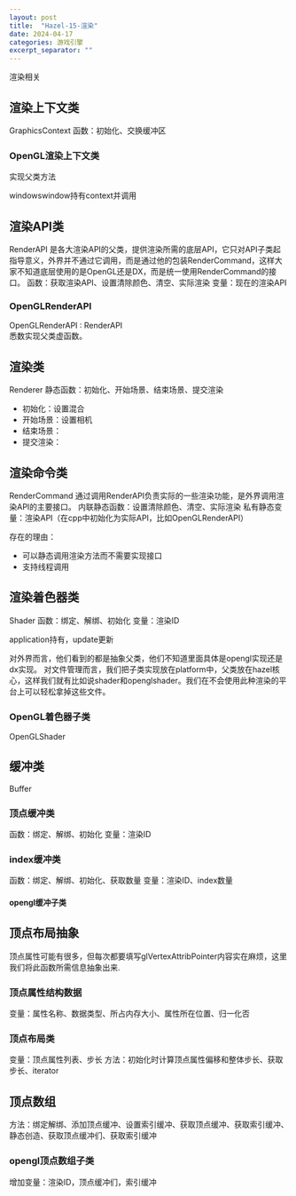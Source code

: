 ```yaml
---
layout: post
title:  "Hazel-15-渲染"
date: 2024-04-17
categories: 游戏引擎
excerpt_separator: ""
---
```


渲染相关

## 渲染上下文类  
GraphicsContext
函数：初始化、交换缓冲区

### OpenGL渲染上下文类  
实现父类方法

windowswindow持有context并调用

## 渲染API类
RenderAPI 是各大渲染API的父类，提供渲染所需的底层API，它只对API子类起指导意义，外界并不通过它调用，而是通过他的包装RenderCommand，这样大家不知道底层使用的是OpenGL还是DX，而是统一使用RenderCommand的接口。
函数：获取渲染API、设置清除颜色、清空、实际渲染
变量：现在的渲染API

### OpenGLRenderAPI
OpenGLRenderAPI : RenderAPI  
悉数实现父类虚函数。


## 渲染类
Renderer 
静态函数：初始化、开始场景、结束场景、提交渲染
- 初始化：设置混合
- 开始场景：设置相机
- 结束场景：
- 提交渲染：

## 渲染命令类
RenderCommand 通过调用RenderAPI负责实际的一些渲染功能，是外界调用渲染API的主要接口。
内联静态函数：设置清除颜色、清空、实际渲染
私有静态变量：渲染API（在cpp中初始化为实际API，比如OpenGLRenderAPI）


存在的理由：
- 可以静态调用渲染方法而不需要实现接口
- 支持线程调用

## 渲染着色器类
Shader
函数：绑定、解绑、初始化
变量：渲染ID

application持有，update更新

对外界而言，他们看到的都是抽象父类，他们不知道里面具体是opengl实现还是dx实现。
对文件管理而言，我们把子类实现放在platform中，父类放在hazel核心，这样我们就有比如说shader和openglshader。我们在不会使用此种渲染的平台上可以轻松拿掉这些文件。

### OpenGL着色器子类
OpenGLShader


## 缓冲类
Buffer
### 顶点缓冲类
函数：绑定、解绑、初始化
变量：渲染ID
### index缓冲类
函数：绑定、解绑、初始化、获取数量
变量：渲染ID、index数量

#### opengl缓冲子类



## 顶点布局抽象
顶点属性可能有很多，但每次都要填写glVertexAttribPointer内容实在麻烦，这里我们将此函数所需信息抽象出来.

### 顶点属性结构数据
变量：属性名称、数据类型、所占内存大小、属性所在位置、归一化否

### 顶点布局类
变量：顶点属性列表、步长
方法：初始化时计算顶点属性偏移和整体步长、获取步长、iterator


## 顶点数组
方法：绑定解绑、添加顶点缓冲、设置索引缓冲、获取顶点缓冲、获取索引缓冲、静态创造、获取顶点缓冲们、获取索引缓冲

### opengl顶点数组子类
增加变量：渲染ID，顶点缓冲们，索引缓冲